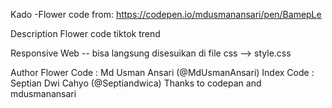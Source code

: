 Kado
-Flower code from: https://codepen.io/mdusmanansari/pen/BamepLe

Description
Flower code tiktok trend

Responsive Web -- bisa langsung disesuikan di file css --> style.css

Author
Flower Code : Md Usman Ansari (@MdUsmanAnsari)
Index Code : Septian Dwi Cahyo (@Septiandwica)
Thanks to codepan and mdusmanansari
